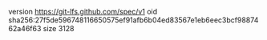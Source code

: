 version https://git-lfs.github.com/spec/v1
oid sha256:27f5de596748116650575ef91afb6b04ed83567e1eb6eec3bcf9887462a46f63
size 3128
